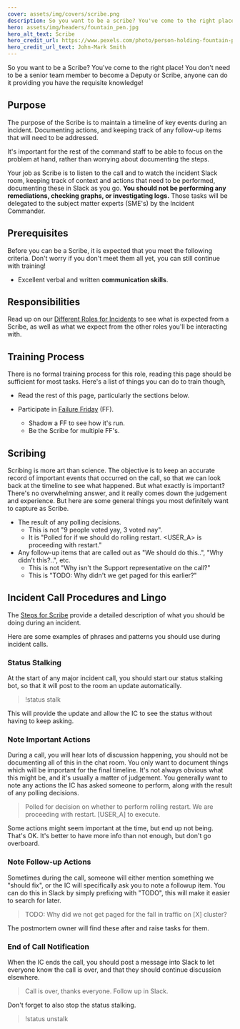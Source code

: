 ```yaml
---
cover: assets/img/covers/scribe.png
description: So you want to be a scribe? You've come to the right place! You don't need to be a senior team member to become a Deputy or Scribe, anyone can do it providing you have the requisite knowledge!
hero: assets/img/headers/fountain_pen.jpg
hero_alt_text: Scribe
hero_credit_url: https://www.pexels.com/photo/person-holding-fountain-pen-211291/
hero_credit_url_text: John-Mark Smith
---
```

So you want to be a Scribe? You've come to the right place! You don't need to be a senior team member to become a Deputy or Scribe, anyone can do it providing you have the requisite knowledge!

## Purpose
The purpose of the Scribe is to maintain a timeline of key events during an incident. Documenting actions, and keeping track of any follow-up items that will need to be addressed.

It's important for the rest of the command staff to be able to focus on the problem at hand, rather than worrying about documenting the steps.

Your job as Scribe is to listen to the call and to watch the incident Slack room, keeping track of context and actions that need to be performed, documenting these in Slack as you go. **You should not be performing any remediations, checking graphs, or investigating logs.** Those tasks will be delegated to the subject matter experts (SME's) by the Incident Commander.


## Prerequisites
Before you can be a Scribe, it is expected that you meet the following criteria. Don't worry if you don't meet them all yet, you can still continue with training!

* Excellent verbal and written **communication skills**.

## Responsibilities
Read up on our [Different Roles for Incidents](../before/different_roles.md) to see what is expected from a Scribe, as well as what we expect from the other roles you'll be interacting with.

## Training Process
There is no formal training process for this role, reading this page should be sufficient for most tasks. Here's a list of things you can do to train though,

* Read the rest of this page, particularly the sections below.

* Participate in [Failure Friday](https://www.pagerduty.com/blog/failure-friday-at-pagerduty/) (FF).
    * Shadow a FF to see how it's run.
    * Be the Scribe for multiple FF's.

## Scribing
Scribing is more art than science. The objective is to keep an accurate record of important events that occurred on the call, so that we can look back at the timeline to see what happened. But what exactly is important? There's no overwhelming answer, and it really comes down the judgement and experience. But here are some general things you most definitely want to capture as Scribe.

* The result of any polling decisions.
    * <span class="icon bad"></span>  This is not "9 people voted yay, 3 voted nay".
    * <span class="icon good"></span>  It is "Polled for if we should do rolling restart. <USER_A> is proceeding with restart."
* Any follow-up items that are called out as "We should do this..", "Why didn't this?..", etc.
    * <span class="icon bad"></span>  This is not "Why isn't the Support representative on the call?"
    * <span class="icon good"></span>  This is "TODO: Why didn't we get paged for this earlier?"

## Incident Call Procedures and Lingo
The [Steps for Scribe](../during/during_an_incident.md) provide a detailed description of what you should be doing during an incident.

Here are some examples of phrases and patterns you should use during incident calls.

### Status Stalking
At the start of any major incident call, you should start our status stalking bot, so that it will post to the room an update automatically.

> !status stalk

This will provide the update and allow the IC to see the status without having to keep asking.

### Note Important Actions
During a call, you will hear lots of discussion happening, you should not be documenting all of this in the chat room. You only want to document things which will be important for the final timeline. It's not always obvious what this might be, and it's usually a matter of judgement. You generally want to note any actions the IC has asked someone to perform, along with the result of any polling decisions.

> Polled for decision on whether to perform rolling restart. We are proceeding with restart. [USER_A] to execute.

Some actions might seem important at the time, but end up not being. That's OK. It's better to have more info than not enough, but don't go overboard.

### Note Follow-up Actions
Sometimes during the call, someone will either mention something we "should fix", or the IC will specifically ask you to note a followup item. You can do this in Slack by simply prefixing with "TODO", this will make it easier to search for later.

> TODO: Why did we not get paged for the fall in traffic on [X] cluster?

The postmortem owner will find these after and raise tasks for them.

### End of Call Notification
When the IC ends the call, you should post a message into Slack to let everyone know the call is over, and that they should continue discussion elsewhere.

> Call is over, thanks everyone. Follow up in Slack.

Don't forget to also stop the status stalking.

> !status unstalk
